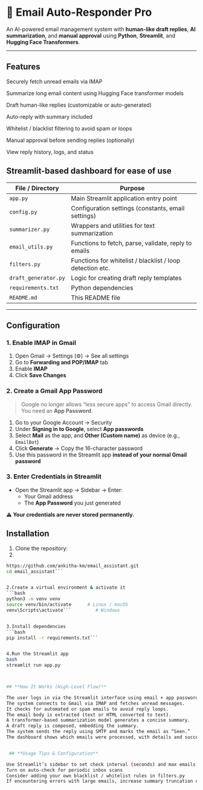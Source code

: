 # 📧 Email Auto-Responder Pro

An AI-powered email management system with **human-like draft replies**, **AI summarization**, and **manual approval** using **Python**, **Streamlit**, and **Hugging Face Transformers**.

---




## Features

Securely fetch unread emails via IMAP

Summarize long email content using Hugging Face transformer models

Draft human-like replies (customizable or auto-generated)

Auto-reply with summary included

Whitelist / blacklist filtering to avoid spam or loops

Manual approval before sending replies (optionally)

View reply history, logs, and status

Streamlit-based dashboard for ease of use
------


| File / Directory     | Purpose                                                   |
| -------------------- | --------------------------------------------------------- |
| `app.py`             | Main Streamlit application entry point                    |
| `config.py`          | Configuration settings (constants, email settings)        |
| `summarizer.py`      | Wrappers and utilities for text summarization             |
| `email_utils.py`     | Functions to fetch, parse, validate, reply to emails      |
| `filters.py`         | Functions for whitelist / blacklist / loop detection etc. |
| `draft_generator.py` | Logic for creating draft reply templates                  |
| `requirements.txt`   | Python dependencies                                       |
| `README.md`          | This README file                                          |


---
## Configuration

### 1. Enable IMAP in Gmail
1. Open Gmail → Settings (⚙️) → See all settings  
2. Go to **Forwarding and POP/IMAP** tab  
3. Enable **IMAP**  
4. Click **Save Changes**

### 2. Create a Gmail App Password
> Google no longer allows “less secure apps” to access Gmail directly. You need an **App Password**.

1. Go to your Google Account → Security  
2. Under **Signing in to Google**, select **App passwords**  
3. Select **Mail** as the app, and **Other (Custom name)** as device (e.g., `EmailBot`)  
4. Click **Generate** → Copy the 16-character password  
5. Use this password in the Streamlit app **instead of your normal Gmail password**

### 3. Enter Credentials in Streamlit
- Open the Streamlit app → Sidebar → Enter:  
  - Your Gmail address  
  - The **App Password** you just generated  

**⚠️ Your credentials are never stored permanently.**




## Installation

1. Clone the repository:
2. 
```bash
https://github.com/ankitha-km/email_assistant.git
cd email_assistant```


2.Create a virtual environment & activate it
```bash
python3 -m venv venv
source venv/bin/activate      # Linux / macOS
venv\Scripts\activate```         # Windows


3.Install dependencies
```bash
pip install -r requirements.txt```


4.Run the Streamlit app
bash
streamlit run app.py



## **How It Works (High-Level Flow)**

The user logs in via the Streamlit interface using email + app password.
The system connects to Gmail via IMAP and fetches unread messages.
It checks for automated or spam emails to avoid reply loops.
The email body is extracted (text or HTML converted to text).
A transformer-based summarization model generates a concise summary.
A draft reply is composed, embedding the summary.
The system sends the reply using SMTP and marks the email as “Seen.”
The dashboard shows which emails were processed, with details and success status.


 ## **Usage Tips & Configuration**

Use Streamlit’s sidebar to set check interval (seconds) and max emails per check
Turn on auto-check for periodic inbox scans
Consider adding your own blacklist / whitelist rules in filters.py
If encountering errors with large emails, increase summary truncation or fallback to manual reading















